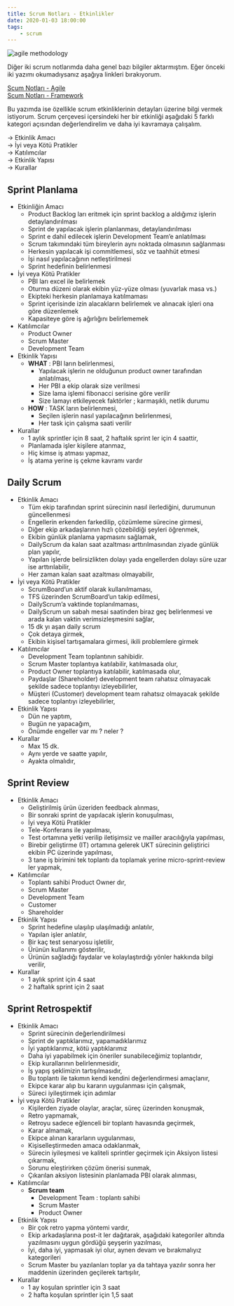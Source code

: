 ```yaml
---
title: Scrum Notları - Etkinlikler
date: 2020-01-03 18:00:00
tags: 
    - scrum
---
```


![agile methodology](/2020-01/scrum-events.jpg)

Diğer iki scrum notlarımda daha genel bazı bilgiler aktarmıştım. Eğer önceki iki yazımı okumadıysanız aşağıya linkleri bırakıyorum.

[Scum Notları - Agile](/posts/2020-01-01-scrum-notları-agile/)\
[Scum Notları - Framework](/posts/2020-01-01-scrum-notları-framework/)

Bu yazımda ise özellikle scrum etkinliklerinin detayları üzerine bilgi vermek istiyorum. Scrum çerçevesi içersindeki her bir etkinliği aşağıdaki 5 farklı kategori açısından değerlendirelim ve daha iyi kavramaya çalışalım.

-> Etkinlik Amacı\
-> İyi veya Kötü Pratikler\
-> Katılımcılar\
-> Etkinlik Yapısı\
-> Kurallar

## Sprint Planlama

- Etkinliğin Amacı
    - Product Backlog ları eritmek için sprint backlog a aldığımız işlerin detaylandırılması
    - Sprint de yapılacak işlerin planlanması, detaylandırılması
    - Sprint e dahil edilecek işlerin Development Team’e anlatılması
    - Scrum takımındaki tüm bireylerin aynı noktada olmasının sağlanması
    - Herkesin yapılacak işi commitlemesi, söz ve taahhüt etmesi
    - İşi nasıl yapılacağının netleştirilmesi
    - Sprint hedefinin belirlenmesi
- İyi veya Kötü Pratikler
    - PBI ları excel ile belirlemek 
    - Oturma düzeni olarak ekibin yüz-yüze olması (yuvarlak masa vs.) 
    - Ekipteki herkesin planlamaya katılmaması
    - Sprint içerisinde izin alacakların belirlemek ve alınacak işleri ona göre düzenlemek
    - Kapasiteye göre iş ağırlığını belirlememek
- Katılımcılar
  - Product Owner
  - Scrum Master
  - Development Team
- Etkinlik Yapısı
  - **WHAT** : PBI ların belirlenmesi,
    - Yapılacak işlerin ne olduğunun product owner tarafından anlatılması,
    - Her PBI a ekip olarak size verilmesi
    - Size lama işlemi fibonacci serisine göre verilir
    - Size lamayı etkileyecek faktörler ; karmaşıklı, netlik durumu
  - **HOW** : TASK ların belirlenmesi,
    - Seçilen işlerin nasıl yapılacağının belirlenmesi,
    - Her task için çalışma saati verilir
- Kurallar
    - 1 aylık sprintler için 8 saat, 2 haftalık sprint ler için 4 saattir,
    - Planlamada işler kişilere atanmaz,
    - Hiç kimse iş atması yapmaz,
    - İş atama yerine iş çekme kavramı vardır

## Daily Scrum

- Etkinlik Amacı
    - Tüm ekip tarafından sprint sürecinin nasıl ilerlediğini, durumunun güncellenmesi
    - Engellerin erkenden farkedilip, çözümleme sürecine girmesi,
    - Diğer ekip arkadaşlarının hızlı çözebildiği şeyleri öğrenmek,
    - Ekibin günlük planlama yapmasını sağlamak,
    - DailyScrum da kalan saat azaltması arttırılmasından ziyade günlük plan yapılır,
    - Yapılan işlerde belirsizlikten dolayı yada engellerden dolayı süre uzar ise arttırılabilir,
    - Her zaman kalan saat azaltması olmayabilir,
- İyi veya Kötü Pratikler
    - ScrumBoard’un aktif olarak kullanılmaması,
    - TFS üzerinden ScrumBoard’un takip edilmesi,
    - DailyScrum’a vaktinde toplanılmaması,
    - DailyScrum un sabah mesai saatinden biraz geç belirlenmesi ve arada kalan vaktin verimsizleşmesini sağlar,
    - 15 dk yı aşan daily scrum
    - Çok detaya girmek,
    - Ekibin kişisel tartışamalara girmesi, ikili problemlere girmek
- Katılımcılar
    - Development Team toplantının sahibidir.
    - Scrum Master toplantıya katılabilir, katılmasada olur,
    - Product Owner toplantıya katılabilir, katılmasada olur,
    - Paydaşlar (Shareholder) development team rahatsız olmayacak şekilde sadece toplantıyı izleyebilirler,
    - Müşteri (Customer) development team rahatsız olmayacak şekilde sadece toplantıyı izleyebilirler,
- Etkinlik Yapısı
    - Dün ne yaptım,
    - Bugün ne yapacağım,
    - Önümde engeller var mı ? neler ?
- Kurallar
    - Max 15 dk.
    - Aynı yerde ve saatte yapılır,
    - Ayakta olmalıdır,

## Sprint Review

- Etkinlik Amacı
    - Geliştirilmiş ürün üzeriden feedback alınması,
    - Bir sonraki sprint de yapılacak işlerin konuşulması,
    - İyi veya Kötü Pratikler
    - Tele-Konferans ile yapılması,
    - Test ortamına yetki verilip iletişimsiz ve mailler aracılığıyla yapılması,
    - Birebir geliştirme (IT) ortamına gelerek UKT sürecinin geliştirici ekibin PC üzerinde yapılması,
    - 3 tane iş birimini tek toplantı da toplamak yerine micro-sprint-review ler yapmak,
- Katılımcılar
    - Toplantı sahibi Product Owner dır,
    - Scrum Master
    - Development Team
    - Customer
    - Shareholder
- Etkinlik Yapısı
    - Sprint hedefine ulaşılıp ulaşılmadığı anlatılır,
    - Yapılan işler anlatılır,
    - Bir kaç test senaryosu işletilir,
    - Ürünün kullanımı gösterilir,
    - Ürünün sağladığı faydalar ve kolaylaştırdığı yönler hakkında bilgi verilir,
- Kurallar
    - 1 aylık sprint için 4 saat
    - 2 haftalık sprint için 2 saat

 ## Sprint Retrospektif
 
- Etkinlik Amacı
    - Sprint sürecinin değerlendirilmesi
    - Sprint de yaptıklarımız, yapamadıklarımız
    - İyi yaptıklarımız, kötü yaptıklarımız
    - Daha iyi yapabilmek için öneriler sunabileceğimiz toplantıdır,
    - Ekip kurallarının belirlenmesidir,
    - İş yapış şeklimizin tartışılmasıdır,
    - Bu toplantı ile takımın kendi kendini değerlendirmesi amaçlanır,
    - Ekipce karar alıp bu kararın uygulanması için çalışmak,
    - Süreci iyileştirmek için adımlar
- İyi veya Kötü Pratikler
    - Kişilerden ziyade olaylar, araçlar, süreç üzerinden konuşmak,
    - Retro yapmamak,
    - Retroyu sadece eğlenceli bir toplantı havasında geçirmek,
    - Karar almamak,
    - Ekipce alınan kararların uygulanması,
    - Kişiselleştirmeden amaca odaklanmak,
    - Sürecin iyileşmesi ve kaliteli sprintler geçirmek için Aksiyon listesi çıkarmak,
    - Sorunu eleştirirken çözüm önerisi sunmak, 
    - Çıkarılan aksiyon listesinin planlamada PBI olarak alınması,
- Katılımcılar
    - **Scrum team**
        - Development Team : toplantı sahibi
        - Scrum Master
        - Product Owner
- Etkinlik Yapısı
    - Bir çok retro yapma yöntemi vardır,
    - Ekip arkadaşlarına post-it ler dağıtarak, aşağıdaki kategoriler altında yazılmasını uygun gördüğü şeyşerin yazılması,
    - İyi, daha iyi, yapmasak iyi olur, aynen devam ve bırakmalıyız kategorileri
    - Scrum Master bu yazılanları toplar ya da tahtaya yazılır sonra her maddenin üzerinden geçilerek tartışılır,
- Kurallar
    - 1 ay koşulan sprintler için 3 saat
    - 2 hafta koşulan sprintler için 1,5 saat

